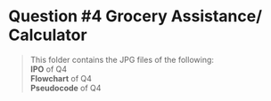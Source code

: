 # Question #4 Grocery Assistance/ Calculator

> This folder contains the JPG files of the following:
> <br>**IPO** of Q4
> <br>**Flowchart** of Q4
> <br>**Pseudocode** of Q4
